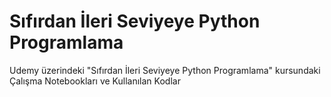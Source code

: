 # Sıfırdan İleri Seviyeye Python Programlama


Udemy üzerindeki "Sıfırdan İleri Seviyeye Python Programlama" kursundaki Çalışma Notebookları ve Kullanılan Kodlar


